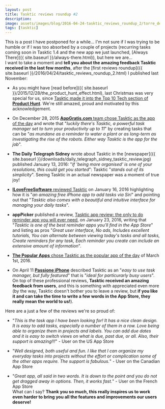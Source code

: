 ```yaml
---
layout: post
title: Tasktic reviews roundup #2
description:
image: assets/images/blog/2016-04-24-tasktic_reviews_roundup_2/torre_del_mare.jpg
tags: [tasktic]
---
```

This is a post I have postponed for a while... I'm not sure if I was trying to be humble or if I was too absorbed by a couple of projects (recurring tasks coming soon in Tasktic 1.4 and the new app we just launched, [Always There]({{ site.baseurl }}/always-there.html)), but here we are...\
I want to take a moment and **tell you about the amazing feedback Tasktic received in the last few months**, after the [first reviews roundup]({{ site.baseurl }}/2016/04/24/tasktic_reviews_roundup_2.html) I published last November:

-   As you might have [read before]({{ site.baseurl }}/2015/12/28/the_product_hunt_effect.html), last Christmas was very special for us, since [Tasktic made it into the Top 10 Tech section of ](https://www.producthunt.com/tech/tasktic)**[Product Hunt](https://www.producthunt.com/tech/tasktic)**. We're still amazed, proud and motivated by this acknowledgement.

-   On December 28, 2015 [**AppGratis.com** team chose Tasktic as the app of the day](https://appgratis.com/en-be/2015/12/28/tasktic) and wrote that "*luckily there's Tasktic, a powerful task manager set to turn your productivity up to 11*" by creating tasks that can be "*as mundane as a reminder to water a plant or as long-term as investigating the rise of the robots. Either way Tasktic is the app for the job*".

-   **The Daily Telegraph Sidney** wrote about Tasktic in the [newspaper]({{ site.baseurl }}/downloads/daily_telegraph_sidney_tasktic_review.jpg) published January 13, 2016: "*If 'being more organised' is one of your resolutions, this could get you started*": Tasktic "*stands out of its simplicity*". Seeing Tasktic in an actual newspaper was a moment of true joy!

-   [**ILoveFreeSoftware** reviewed Tasktic](http://www.ilovefreesoftware.com/16/iphone/iphone-task-manager-app-add-tasks-via-siri-tasktic.html) on January 16, 2016 highlighting how it is "*an amazing free iPhone app to add tasks via Siri*" and pointing out that "*Tasktic also comes with a beautiful and intuitive interface for managing your daily tasks*".

-   **appPicker** published a review, [Tasktic app review: the only to do reminder app you will ever need](http://www.apppicker.com/reviews/26988/tasktic-app-review), on January 23, 2016, writing that "*Tasktic is one of the best reminder apps you'll find in the App Store*" and listing as pros "*Great user interface, No ads, Includes excellent tutorials, You can alternate between viewing today's tasks and all tasks, Create reminders for any task, Each reminder you create can include an extensive amount of information*".

-   [**The Popular Apps** chose Tasktic as the popular app of the day](http://www.thepopularapps.com/apps/tasktic-8211-manage-your-tasks-not-a-task-manager) of March 1st, 2016.

-   On April 11 [**Passione iPhone**](http://www.passioneiphone.it/tasktic-un-task-manager-semplice-ma-completo-gratis-su-iphone-e-ipad/) described Tasktic as an "*easy to use task manager, but fully featured*" that is "*ideal for particurarly busy users*".\
On top of these professional reviews, **Tasktic received an amazing feedback from users**, and this is something with appreciated even more (by the way, Tasktic doesn't bother you to leave a review, but **if you like it and can take the time to write a few words in the App Store, they really mean the world to us!**).

Here are a just a few of the reviews we're so proud of:

-   "*This is the task app I have been looking for! It has a nice clean design. It is easy to add tasks, especially a number of them in a row. Love being able to organize them in projects and labels. You can add due dates and it is easy to switch views on what is due, past due, or all. Also, their support is amazing!!!*" - User on the US App Store

-   "*Well designed, both useful and fun. I like that I can organize my everyday tasks into projects without the effort or complication some of the other apps require. The support is fabulous.*" - User on the Canadian App Store

-   "*Great app, all said in two words. It is down to the point and you do not get dragged away in options. Then, it works fast.*" - User on the French App Store\
What can I say? **Thank you so much, this really inspires us to work even harder to bring you all the features and improvements our users deserve!**